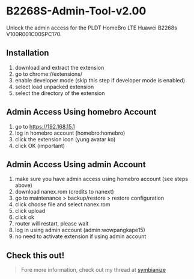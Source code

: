 # B2268S-Admin-Tool-v2.00
Unlock the admin access for the PLDT HomeBro LTE Huawei B2268s V100R001C00SPC170.


## Installation
1. download and extract the extension
2. go to chrome://extensions/
3. enable developer mode (skip this step if developer mode is enabled)
4. select load unpacked extension
5. select the directory of the extension


## Admin Access Using homebro Account
1. go to https://192.168.15.1
2. log in homebro account (homebro:homebro)
3. click the extension icon (yung avatar ko)
4. click OK (important)


## Admin Access Using admin Account
1. make sure you have admin access using homebro account (see steps above)
2. download nanex.rom (credits to nanext)
3. go to maintenance > backup/restore > restore configuration
4. click choose file and select nanex.rom
5. click upload
6. click ok
7. router will restart, please wait
8. log in using admin account (admin:wowpangkape15)
9. no need to activate extension if using admin account


## Check this out!
>Fore more information, check out my thread at [symbianize](http://www.symbianize.com/showthread.php?t=1360167)

